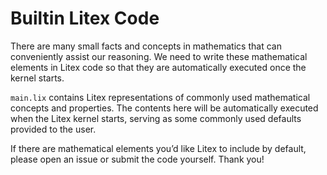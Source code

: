 # Builtin Litex Code

There are many small facts and concepts in mathematics that can conveniently assist our reasoning. We need to write these mathematical elements in Litex code so that they are automatically executed once the kernel starts.

`main.lix` contains Litex representations of commonly used mathematical concepts and properties. The contents here will be automatically executed when the Litex kernel starts, serving as some commonly used defaults provided to the user.

If there are mathematical elements you’d like Litex to include by default, please open an issue or submit the code yourself. Thank you!
